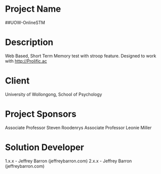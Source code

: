 Project Name
====================
##UOW-OnlineSTM

Description
====================
Web Based, Short Term Memory test with stroop feature. Designed to work with http://Prolific.ac

Client
====================
University of Wollongong, School of Psychology

Project Sponsors
====================
Associate Professor Steven Roodenrys
Associate Professor Leonie Miller

Solution Developer
====================
1.x.x - Jeffrey Barron (jeffreybarron.com)
2.x.x - Jeffrey Barron (jeffreybarron.com)